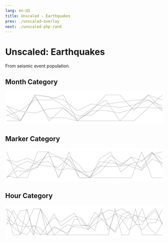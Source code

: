 ```yaml
---
lang: en-US
title: Unscaled - Earthquakes
prev: ./unscaled-overlay
next: ./unscaled-php-rand
---
```


# Unscaled: Earthquakes

From seismic event population.

## Month Category

![Month Category](../_media/sparklines/eqk-mo-all.jpg)

## Marker Category

![Marker Category](../_media/sparklines/eqk-mrk-all.jpg)

## Hour Category

![Hour Category](../_media/sparklines/eqk-hr-all.jpg)
